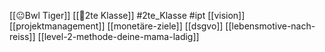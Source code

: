 [[😐Bwl Tiger]] [[🥲2te Klasse]] #2te_Klasse #ipt 
[[vision]]
[[projektmanagement]]
[[monetäre-ziele]]
[[dsgvo]]
[[lebensmotive-nach-reiss]]
[[level-2-methode-deine-mama-ladig]]